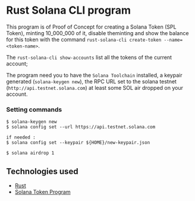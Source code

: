 # Rust Solana CLI program

This program is of Proof of Concept for creating a Solana Token (SPL Token), minting 10_000_000 of it, disable theminting and show the balance for this token with the command `rust-solana-cli create-token --name=<token-name>`.

The `rust-solana-cli show-accounts` list all the tokens of the current account;

The program need you to have the `Solana Toolchain` installed, a keypair generated (`solana-keygen new`), the RPC URL set to the solana testnet (`http://api.testnet.solana.com`) at least some SOL air dropped on your account.

### Setting commands
```
$ solana-keygen new
$ solana config set --url https://api.testnet.solana.com

if needed :
$ solana config set --keypair ${HOME}/new-keypair.json

$ solana airdrop 1
```

## Technologies used

- [Rust](https://www.rust-lang.org)
- [Solana Token Program](https://github.com/solana-labs/solana-program-library/tree/master/token)
